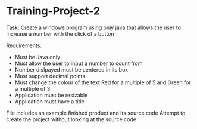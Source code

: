 Training-Project-2
==================

Task: Create a windows program using only java that allows the user to increase a number with the click of a button

Requirements:

 - Must be Java only
 - Must allow the user to input a number to count from
 - Number dislpayed must be centered in its box
 - Must support decimal points
 - Must change the colour of the text Red for a multiple of 5 and Green for a multiple of  3
 - Application must be resizable
 - Application must have a title

File includes an example finished product and its source code 
Attempt to create the project without looking at the source code
